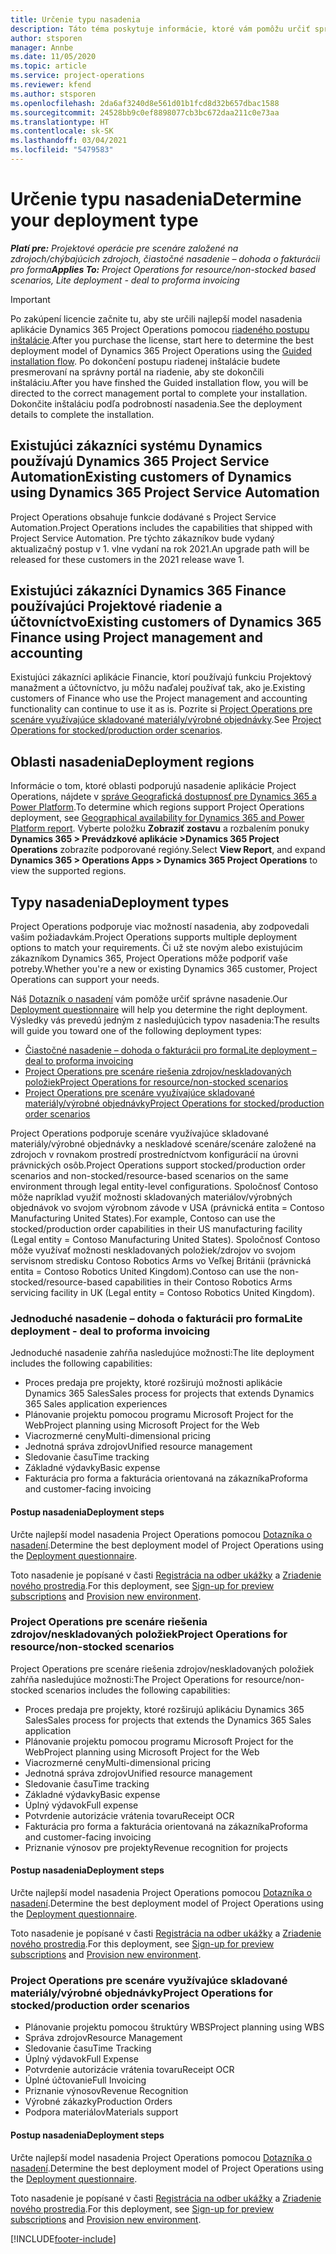 ```yaml
---
title: Určenie typu nasadenia
description: Táto téma poskytuje informácie, ktoré vám pomôžu určiť správny typ nasadenia Project operations pre vašu spoločnosť.
author: stsporen
manager: Annbe
ms.date: 11/05/2020
ms.topic: article
ms.service: project-operations
ms.reviewer: kfend
ms.author: stsporen
ms.openlocfilehash: 2da6af3240d8e561d01b1fcd8d32b657dbac1588
ms.sourcegitcommit: 24528bb9c0ef8898077cb3bc672daa211c0e73aa
ms.translationtype: HT
ms.contentlocale: sk-SK
ms.lasthandoff: 03/04/2021
ms.locfileid: "5479583"
---
```

# <a name="determine-your-deployment-type"></a><span data-ttu-id="11789-103">Určenie typu nasadenia</span><span class="sxs-lookup"><span data-stu-id="11789-103">Determine your deployment type</span></span>

<span data-ttu-id="11789-104">_**Platí pre:** Projektové operácie pre scenáre založené na zdrojoch/chýbajúcich zdrojoch, čiastočné nasadenie – dohoda o fakturácii pro forma_</span><span class="sxs-lookup"><span data-stu-id="11789-104">_**Applies To:** Project Operations for resource/non-stocked based scenarios, Lite deployment - deal to proforma invoicing_</span></span>

> [!IMPORTANT]
> <span data-ttu-id="11789-105">Po zakúpení licencie začnite tu, aby ste určili najlepší model nasadenia aplikácie Dynamics 365 Project Operations pomocou [riadeného postupu inštalácie](https://aka.ms/provisionprojectoperations).</span><span class="sxs-lookup"><span data-stu-id="11789-105">After you purchase the license, start here to determine the best deployment model of Dynamics 365 Project Operations using the [Guided installation flow](https://aka.ms/provisionprojectoperations).</span></span>
> <span data-ttu-id="11789-106">Po dokončení postupu riadenej inštalácie budete presmerovaní na správny portál na riadenie, aby ste dokončili inštaláciu.</span><span class="sxs-lookup"><span data-stu-id="11789-106">After you have finshed the Guided installation flow, you will be directed to the correct management portal to complete your installation.</span></span> <span data-ttu-id="11789-107">Dokončite inštaláciu podľa podrobností nasadenia.</span><span class="sxs-lookup"><span data-stu-id="11789-107">See the deployment details to complete the installation.</span></span>


## <a name="existing-customers-of-dynamics-using-dynamics-365-project-service-automation"></a><span data-ttu-id="11789-108">Existujúci zákazníci systému Dynamics používajú Dynamics 365 Project Service Automation</span><span class="sxs-lookup"><span data-stu-id="11789-108">Existing customers of Dynamics using Dynamics 365 Project Service Automation</span></span>
<span data-ttu-id="11789-109">Project Operations obsahuje funkcie dodávané s Project Service Automation.</span><span class="sxs-lookup"><span data-stu-id="11789-109">Project Operations includes the capabilities that shipped with Project Service Automation.</span></span> <span data-ttu-id="11789-110">Pre týchto zákazníkov bude vydaný aktualizačný postup v 1. vlne vydaní na rok 2021.</span><span class="sxs-lookup"><span data-stu-id="11789-110">An upgrade path will be released for these customers in the 2021 release wave 1.</span></span>

## <a name="existing-customers-of-dynamics-365-finance-using-project-management-and-accounting"></a><span data-ttu-id="11789-111">Existujúci zákazníci Dynamics 365 Finance používajúci Projektové riadenie a účtovníctvo</span><span class="sxs-lookup"><span data-stu-id="11789-111">Existing customers of Dynamics 365 Finance using Project management and accounting</span></span> 

<span data-ttu-id="11789-112">Existujúci zákazníci aplikácie Financie, ktorí používajú funkciu Projektový manažment a účtovníctvo, ju môžu naďalej používať tak, ako je.</span><span class="sxs-lookup"><span data-stu-id="11789-112">Existing customers of Finance who use the Project management and accounting functionality can continue to use it as is.</span></span> <span data-ttu-id="11789-113">Pozrite si [Project Operations pre scenáre využívajúce skladované materiály/výrobné objednávky](#pma).</span><span class="sxs-lookup"><span data-stu-id="11789-113">See [Project Operations for stocked/production order scenarios](#pma).</span></span>


## <a name="deployment-regions"></a><span data-ttu-id="11789-114">Oblasti nasadenia</span><span class="sxs-lookup"><span data-stu-id="11789-114">Deployment regions</span></span>
<span data-ttu-id="11789-115">Informácie o tom, ktoré oblasti podporujú nasadenie aplikácie Project Operations, nájdete v [správe Geografická dostupnosť pre Dynamics 365 a Power Platform](https://dynamics.microsoft.com/en-us/geographic-availability/).</span><span class="sxs-lookup"><span data-stu-id="11789-115">To determine which regions support Project Operations deployment, see [Geographical availability for Dynamics 365 and Power Platform report](https://dynamics.microsoft.com/en-us/geographic-availability/).</span></span> <span data-ttu-id="11789-116">Vyberte položku **Zobraziť zostavu** a rozbalením ponuky **Dynamics 365 > Prevádzkové aplikácie >Dynamics 365 Project Operations** zobrazíte podporované regióny.</span><span class="sxs-lookup"><span data-stu-id="11789-116">Select **View Report**, and expand **Dynamics 365 > Operations Apps > Dynamics 365 Project Operations** to view the supported regions.</span></span>

## <a name="deployment-types"></a><span data-ttu-id="11789-117">Typy nasadenia</span><span class="sxs-lookup"><span data-stu-id="11789-117">Deployment types</span></span>
<span data-ttu-id="11789-118">Project Operations podporuje viac možností nasadenia, aby zodpovedali vašim požiadavkám.</span><span class="sxs-lookup"><span data-stu-id="11789-118">Project Operations supports multiple deployment options to match your requirements.</span></span> <span data-ttu-id="11789-119">Či už ste novým alebo existujúcim zákazníkom Dynamics 365, Project Operations môže podporiť vaše potreby.</span><span class="sxs-lookup"><span data-stu-id="11789-119">Whether you're a new or existing Dynamics 365 customer, Project Operations can support your needs.</span></span>

<span data-ttu-id="11789-120">Náš [Dotazník o nasadení](https://aka.ms/provisionprojectoperations) vám pomôže určiť správne nasadenie.</span><span class="sxs-lookup"><span data-stu-id="11789-120">Our [Deployment questionnaire](https://aka.ms/provisionprojectoperations) will help you determine the right deployment.</span></span> <span data-ttu-id="11789-121">Výsledky vás prevedú jedným z nasledujúcich typov nasadenia:</span><span class="sxs-lookup"><span data-stu-id="11789-121">The results will guide you toward one of the following deployment types:</span></span>

- [<span data-ttu-id="11789-122">Čiastočné nasadenie – dohoda o fakturácii pro forma</span><span class="sxs-lookup"><span data-stu-id="11789-122">Lite deployment – deal to proforma invoicing</span></span>](#lite)
- [<span data-ttu-id="11789-123">Project Operations pre scenáre riešenia zdrojov/neskladovaných položiek</span><span class="sxs-lookup"><span data-stu-id="11789-123">Project Operations for resource/non-stocked scenarios</span></span>](#integrated)
- [<span data-ttu-id="11789-124">Project Operations pre scenáre využívajúce skladované materiály/výrobné objednávky</span><span class="sxs-lookup"><span data-stu-id="11789-124">Project Operations for stocked/production order scenarios</span></span>](#pma)

<span data-ttu-id="11789-125">Project Operations podporuje scenáre využívajúce skladované materiály/výrobné objednávky a neskladové scenáre/scenáre založené na zdrojoch v rovnakom prostredí prostredníctvom konfigurácií na úrovni právnických osôb.</span><span class="sxs-lookup"><span data-stu-id="11789-125">Project Operations support stocked/production order scenarios and non-stocked/resource-based scenarios on the same environment through legal entity-level configurations.</span></span> <span data-ttu-id="11789-126">Spoločnosť Contoso môže napríklad využiť možnosti skladovaných materiálov/výrobných objednávok vo svojom výrobnom závode v USA (právnická entita = Contoso Manufacturing United States).</span><span class="sxs-lookup"><span data-stu-id="11789-126">For example, Contoso can use the stocked/production order capabilities in their US manufacturing facility (Legal entity = Contoso Manufacturing United States).</span></span> <span data-ttu-id="11789-127">Spoločnosť Contoso môže využívať možnosti neskladovaných položiek/zdrojov vo svojom servisnom stredisku Contoso Robotics Arms vo Veľkej Británii (právnická entita = Contoso Robotics United Kingdom).</span><span class="sxs-lookup"><span data-stu-id="11789-127">Contoso can use the non-stocked/resource-based capabilities in their Contoso Robotics Arms servicing facility in UK (Legal entity = Contoso Robotics United Kingdom).</span></span>

### <a name="lite-deployment---deal-to-proforma-invoicing"></a><a  name="lite"></a><span data-ttu-id="11789-128">Jednoduché nasadenie – dohoda o fakturácii pro forma</span><span class="sxs-lookup"><span data-stu-id="11789-128">Lite deployment - deal to proforma invoicing</span></span>

<span data-ttu-id="11789-129">Jednoduché nasadenie zahŕňa nasledujúce možnosti:</span><span class="sxs-lookup"><span data-stu-id="11789-129">The lite deployment includes the following capabilities:</span></span>

- <span data-ttu-id="11789-130">Proces predaja pre projekty, ktoré rozširujú možnosti aplikácie Dynamics 365 Sales</span><span class="sxs-lookup"><span data-stu-id="11789-130">Sales process for projects that extends Dynamics 365 Sales application experiences</span></span>
- <span data-ttu-id="11789-131">Plánovanie projektu pomocou programu Microsoft Project for the Web</span><span class="sxs-lookup"><span data-stu-id="11789-131">Project planning using Microsoft Project for the Web</span></span>
- <span data-ttu-id="11789-132">Viacrozmerné ceny</span><span class="sxs-lookup"><span data-stu-id="11789-132">Multi-dimensional pricing</span></span>
- <span data-ttu-id="11789-133">Jednotná správa zdrojov</span><span class="sxs-lookup"><span data-stu-id="11789-133">Unified resource management</span></span>
- <span data-ttu-id="11789-134">Sledovanie času</span><span class="sxs-lookup"><span data-stu-id="11789-134">Time tracking</span></span>
- <span data-ttu-id="11789-135">Základné výdavky</span><span class="sxs-lookup"><span data-stu-id="11789-135">Basic expense</span></span>
- <span data-ttu-id="11789-136">Fakturácia pro forma a fakturácia orientovaná na zákazníka</span><span class="sxs-lookup"><span data-stu-id="11789-136">Proforma and customer-facing invoicing</span></span> 

#### <a name="deployment-steps"></a><span data-ttu-id="11789-137">Postup nasadenia</span><span class="sxs-lookup"><span data-stu-id="11789-137">Deployment steps</span></span>
<span data-ttu-id="11789-138">Určte najlepší model nasadenia Project Operations pomocou [Dotazníka o nasadení](https://aka.ms/provisionprojectoperations).</span><span class="sxs-lookup"><span data-stu-id="11789-138">Determine the best deployment model of Project Operations using the [Deployment questionnaire](https://aka.ms/provisionprojectoperations).</span></span>

<span data-ttu-id="11789-139">Toto nasadenie je popísané v časti [Registrácia na odber ukážky](lite-preview-subscription-sign-up.md) a [Zriadenie nového prostredia](lite-deployment.md).</span><span class="sxs-lookup"><span data-stu-id="11789-139">For this deployment, see [Sign-up for preview subscriptions](lite-preview-subscription-sign-up.md) and [Provision new environment](lite-deployment.md).</span></span> 


### <a name="project-operations-for-resourcenon-stocked-scenarios"></a><a name="integrated"></a><span data-ttu-id="11789-140">Project Operations pre scenáre riešenia zdrojov/neskladovaných položiek</span><span class="sxs-lookup"><span data-stu-id="11789-140">Project Operations for resource/non-stocked scenarios</span></span>
<span data-ttu-id="11789-141">Project Operations pre scenáre riešenia zdrojov/neskladovaných položiek zahŕňa nasledujúce možnosti:</span><span class="sxs-lookup"><span data-stu-id="11789-141">The Project Operations for resource/non-stocked scenarios includes the following capabilities:</span></span>
 
- <span data-ttu-id="11789-142">Proces predaja pre projekty, ktoré rozširujú aplikáciu Dynamics 365 Sales</span><span class="sxs-lookup"><span data-stu-id="11789-142">Sales process for projects that extends the Dynamics 365 Sales application</span></span>
- <span data-ttu-id="11789-143">Plánovanie projektu pomocou programu Microsoft Project for the Web</span><span class="sxs-lookup"><span data-stu-id="11789-143">Project planning using Microsoft Project for the Web</span></span>
- <span data-ttu-id="11789-144">Viacrozmerné ceny</span><span class="sxs-lookup"><span data-stu-id="11789-144">Multi-dimensional pricing</span></span>
- <span data-ttu-id="11789-145">Jednotná správa zdrojov</span><span class="sxs-lookup"><span data-stu-id="11789-145">Unified resource management</span></span>
- <span data-ttu-id="11789-146">Sledovanie času</span><span class="sxs-lookup"><span data-stu-id="11789-146">Time tracking</span></span>
- <span data-ttu-id="11789-147">Základné výdavky</span><span class="sxs-lookup"><span data-stu-id="11789-147">Basic expense</span></span>
- <span data-ttu-id="11789-148">Úplný výdavok</span><span class="sxs-lookup"><span data-stu-id="11789-148">Full expense</span></span>
- <span data-ttu-id="11789-149">Potvrdenie autorizácie vrátenia tovaru</span><span class="sxs-lookup"><span data-stu-id="11789-149">Receipt OCR</span></span>
- <span data-ttu-id="11789-150">Fakturácia pro forma a fakturácia orientovaná na zákazníka</span><span class="sxs-lookup"><span data-stu-id="11789-150">Proforma and customer-facing invoicing</span></span> 
- <span data-ttu-id="11789-151">Priznanie výnosov pre projekty</span><span class="sxs-lookup"><span data-stu-id="11789-151">Revenue recognition for projects</span></span>

#### <a name="deployment-steps"></a><span data-ttu-id="11789-152">Postup nasadenia</span><span class="sxs-lookup"><span data-stu-id="11789-152">Deployment steps</span></span>
<span data-ttu-id="11789-153">Určte najlepší model nasadenia Project Operations pomocou [Dotazníka o nasadení](https://aka.ms/provisionprojectoperations).</span><span class="sxs-lookup"><span data-stu-id="11789-153">Determine the best deployment model of Project Operations using the [Deployment questionnaire](https://aka.ms/provisionprojectoperations).</span></span>

<span data-ttu-id="11789-154">Toto nasadenie je popísané v časti [Registrácia na odber ukážky](resource-sign-up-preview-subscription.md) a [Zriadenie nového prostredia](resource-provision-new-environment.md).</span><span class="sxs-lookup"><span data-stu-id="11789-154">For this deployment, see [Sign-up for preview subscriptions](resource-sign-up-preview-subscription.md) and [Provision new environment](resource-provision-new-environment.md).</span></span> 


### <a name="project-operations-for-stockedproduction-order-scenarios"></a><a name="pma"></a><span data-ttu-id="11789-155">Project Operations pre scenáre využívajúce skladované materiály/výrobné objednávky</span><span class="sxs-lookup"><span data-stu-id="11789-155">Project Operations for stocked/production order scenarios</span></span>

- <span data-ttu-id="11789-156">Plánovanie projektu pomocou štruktúry WBS</span><span class="sxs-lookup"><span data-stu-id="11789-156">Project planning using WBS</span></span>
- <span data-ttu-id="11789-157">Správa zdrojov</span><span class="sxs-lookup"><span data-stu-id="11789-157">Resource Management</span></span>
- <span data-ttu-id="11789-158">Sledovanie času</span><span class="sxs-lookup"><span data-stu-id="11789-158">Time Tracking</span></span>
- <span data-ttu-id="11789-159">Úplný výdavok</span><span class="sxs-lookup"><span data-stu-id="11789-159">Full Expense</span></span>
- <span data-ttu-id="11789-160">Potvrdenie autorizácie vrátenia tovaru</span><span class="sxs-lookup"><span data-stu-id="11789-160">Receipt OCR</span></span>
- <span data-ttu-id="11789-161">Úplné účtovanie</span><span class="sxs-lookup"><span data-stu-id="11789-161">Full Invoicing</span></span>
- <span data-ttu-id="11789-162">Priznanie výnosov</span><span class="sxs-lookup"><span data-stu-id="11789-162">Revenue Recognition</span></span>
- <span data-ttu-id="11789-163">Výrobné zákazky</span><span class="sxs-lookup"><span data-stu-id="11789-163">Production Orders</span></span>
- <span data-ttu-id="11789-164">Podpora materiálov</span><span class="sxs-lookup"><span data-stu-id="11789-164">Materials support</span></span>

#### <a name="deployment-steps"></a><span data-ttu-id="11789-165">Postup nasadenia</span><span class="sxs-lookup"><span data-stu-id="11789-165">Deployment steps</span></span>
<span data-ttu-id="11789-166">Určte najlepší model nasadenia Project Operations pomocou [Dotazníka o nasadení](https://aka.ms/provisionprojectoperations).</span><span class="sxs-lookup"><span data-stu-id="11789-166">Determine the best deployment model of Project Operations using the [Deployment questionnaire](https://aka.ms/provisionprojectoperations).</span></span>

<span data-ttu-id="11789-167">Toto nasadenie je popísané v časti [Registrácia na odber ukážky](https://docs.microsoft.com/dynamics365/fin-ops-core/dev-itpro/dev-tools/sign-up-preview-subscription?toc=/dynamics365/finance/toc.json) a [Zriadenie nového prostredia](https://docs.microsoft.com/dynamics365/fin-ops-core/dev-itpro/deployment/deploy-demo-environment?toc=/dynamics365/finance/toc.json).</span><span class="sxs-lookup"><span data-stu-id="11789-167">For this deployment, see [Sign-up for preview subscriptions](https://docs.microsoft.com/dynamics365/fin-ops-core/dev-itpro/dev-tools/sign-up-preview-subscription?toc=/dynamics365/finance/toc.json) and [Provision new environment](https://docs.microsoft.com/dynamics365/fin-ops-core/dev-itpro/deployment/deploy-demo-environment?toc=/dynamics365/finance/toc.json).</span></span> 



[!INCLUDE[footer-include](../includes/footer-banner.md)]
